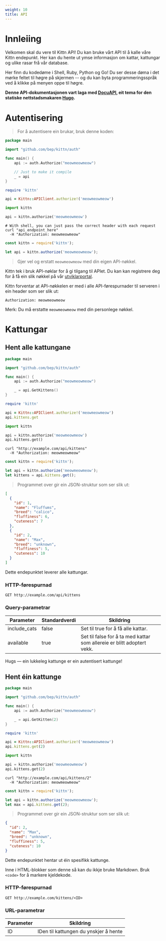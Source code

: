 ```yaml
---
weight: 10
title: API
---
```


# Innleiing

Velkomen skal du vere til Kittn API! Du kan bruke vårt API til å kalle våre Kittn endepunkt. Her kan du hente ut ymse informasjon om kattar, kattungar og ulike rasar frå vår database.

Her finn du kodedøme i Shell, Ruby, Python og Go! Du ser desse døma i det mørke feltet til høgre på skjermen -- og du kan byta programmeringsspråk ved å klikke på menyen oppe til høgre.

**Denne API-dokumentasjonen vart laga med  [DocuAPI](https://github.com/bep/docuapi/),  eit tema for den statiske nettstadsmakaren [Hugo](http://gohugo.io/).** 

# Autentisering

> For å autentisere ein brukar, bruk denne koden:

```go
package main

import "github.com/bep/kittn/auth"

func main() {
	api := auth.Authorize("meowmeowmeow")

	// Just to make it compile
	_ = api
}
```

```ruby
require 'kittn'

api = Kittn::APIClient.authorize!('meowmeowmeow')
```

```python
import kittn

api = kittn.authorize('meowmeowmeow')
```

```shell
# With shell, you can just pass the correct header with each request
curl "api_endpoint_here"
  -H "Authorization: meowmeowmeow"
```

```javascript
const kittn = require('kittn');

let api = kittn.authorize('meowmeowmeow');
```

> Gjer vel og erstatt `meowmeowmeow` med din eigen API-nøkkel.

Kittn tek i bruk API-nøklar for å gi tilgang til APIet. Du kan kan registrere deg for å få ein slik nøkkel på vår  [utviklarportal](http://example.com/developers).

Kittn forventar at API-nøkkelen er med i alle API-førespurnader til serveren i ein header som ser slik ut:

`Authorization: meowmeowmeow`

<aside class="notice">
Merk:  Du må erstatte <code>meowmeowmeow</code> med din personlege nøkkel.</aside>

# Kattungar

## Hent alle kattungane

```go
package main

import "github.com/bep/kittn/auth"

func main() {
	api := auth.Authorize("meowmeowmeow")

	_ = api.GetKittens()
}
```

```ruby
require 'kittn'

api = Kittn::APIClient.authorize!('meowmeowmeow')
api.kittens.get
```

```python
import kittn

api = kittn.authorize('meowmeowmeow')
api.kittens.get()
```

```shell
curl "http://example.com/api/kittens"
  -H "Authorization: meowmeowmeow"
```

```javascript
const kittn = require('kittn');

let api = kittn.authorize('meowmeowmeow');
let kittens = api.kittens.get();
```

> Programmet over gir ein JSON-struktur som ser slik ut:

```json
[
  {
    "id": 1,
    "name": "Fluffums",
    "breed": "calico",
    "fluffiness": 6,
    "cuteness": 7
  },
  {
    "id": 2,
    "name": "Max",
    "breed": "unknown",
    "fluffiness": 5,
    "cuteness": 10
  }
]
```

Dette endepunktet leverer alle kattungar.

### HTTP-førespurnad

`GET http://example.com/api/kittens`

### Query-parametrar

Parameter | Standardverdi | Skildring
--------- | ------- | -----------
include_cats | false | Set til true for å få alle kattar.
available | true | Set til false for å ta med kattar som allereie er blitt adoptert vekk.

<aside class="success">
Hugs — ein lukkeleg kattunge er ein autentisert kattunge!
</aside>

## Hent éin kattunge

```go
package main

import "github.com/bep/kittn/auth"

func main() {
	api := auth.Authorize("meowmeowmeow")

	_ = api.GetKitten(2)
}
```

```ruby
require 'kittn'

api = Kittn::APIClient.authorize!('meowmeowmeow')
api.kittens.get(2)
```

```python
import kittn

api = kittn.authorize('meowmeowmeow')
api.kittens.get(2)
```

```shell
curl "http://example.com/api/kittens/2"
  -H "Authorization: meowmeowmeow"
```

```javascript
const kittn = require('kittn');

let api = kittn.authorize('meowmeowmeow');
let max = api.kittens.get(2);
```

> Programmet over gir ein JSON-struktur som ser slik ut:

```json
{
  "id": 2,
  "name": "Max",
  "breed": "unknown",
  "fluffiness": 5,
  "cuteness": 10
}
```

Dette endepunktet hentar ut éin spesifikk kattunge.

<aside class="warning">Inne i HTML-blokker som denne så kan du ikkje bruke Markdown.  Bruk <code>&lt;code&gt;</code> for å markere kjeldekode.</aside>

### HTTP-førespurnad

`GET http://example.com/kittens/<ID>`

### URL-parametrar

Parameter | Skildring
--------- | -----------
ID | IDen til kattungen du ynskjer å hente

